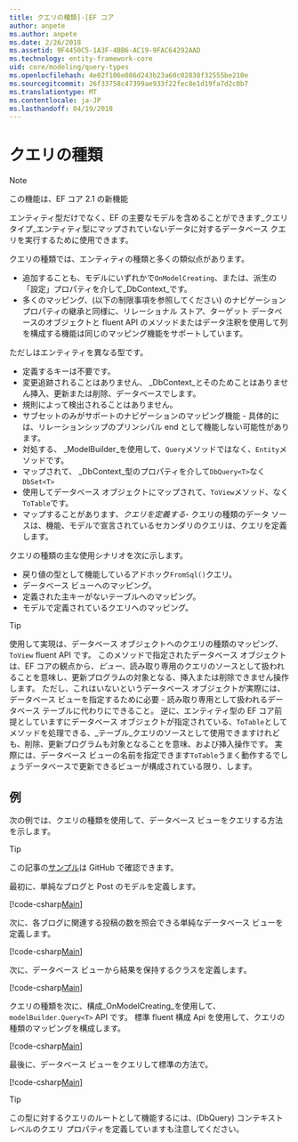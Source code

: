 ```yaml
---
title: クエリの種類]-[EF コア
author: anpete
ms.author: anpete
ms.date: 2/26/2018
ms.assetid: 9F4450C5-1A3F-4BB6-AC19-9FAC64292AAD
ms.technology: entity-framework-core
uid: core/modeling/query-types
ms.openlocfilehash: 4e02f106e086d243b23a60c02838f32555be210e
ms.sourcegitcommit: 26f33758c47399ae933f22fec8e1d19fa7d2c0b7
ms.translationtype: MT
ms.contentlocale: ja-JP
ms.lasthandoff: 04/19/2018
---
```

# <a name="query-types"></a>クエリの種類
> [!NOTE]
> この機能は、EF コア 2.1 の新機能

エンティティ型だけでなく、EF の主要なモデルを含めることができます_クエリ タイプ_エンティティ型にマップされていないデータに対するデータベース クエリを実行するために使用できます。

クエリの種類では、エンティティの種類と多くの類似点があります。

- 追加することも、モデルにいずれかで`OnModelCreating`、または、派生の「設定」プロパティを介して_DbContext_です。
- 多くのマッピング、(以下の制限事項を参照してください) のナビゲーション プロパティの継承と同様に、リレーショナル ストア、ターゲット データベースのオブジェクトと fluent API のメソッドまたはデータ注釈を使用して列を構成する機能は同じのマッピング機能をサポートしています。

ただしはエンティティを異なる型です。

- 定義するキーは不要です。
- 変更追跡されることはありません、 _DbContext_とそのためことはありません挿入、更新または削除、データベースでします。
- 規則によって検出されることはありません。
- サブセットのみがサポートのナビゲーションのマッピング機能 - 具体的には、リレーションシップのプリンシパル end として機能しない可能性があります。
- 対処する、 _ModelBuilder_を使用して、`Query`メソッドではなく、`Entity`メソッドです。
- マップされて、 _DbContext_型のプロパティを介して`DbQuery<T>`なく `DbSet<T>`
- 使用してデータベース オブジェクトにマップされて、`ToView`メソッド、なく`ToTable`です。
- マップすることがあります、_クエリを定義する_- クエリの種類のデータ ソースは、機能、モデルで宣言されているセカンダリのクエリは、クエリを定義します。

クエリの種類の主な使用シナリオを次に示します。

- 戻り値の型として機能しているアドホック`FromSql()`クエリ。
- データベース ビューへのマッピング。
- 定義された主キーがないテーブルへのマッピング。
- モデルで定義されているクエリへのマッピング。

> [!TIP]
> 使用して実現は、データベース オブジェクトへのクエリの種類のマッピング、 `ToView` fluent API です。 このメソッドで指定されたデータベース オブジェクトは、EF コアの観点から、_ビュー_、読み取り専用のクエリのソースとして扱われることを意味し、更新プログラムの対象となる、挿入または削除できません操作します。 ただし、これはいないというデータベース オブジェクトが実際には、データベース ビューを指定するために必要 - 読み取り専用として扱われるデータベース テーブルに代わりにできること。 逆に、エンティティ型の EF コア前提としていますにデータベース オブジェクトが指定されている、`ToTable`としてメソッドを処理できる、_テーブル_クエリのソースとして使用できますけれども、削除、更新プログラムも対象となることを意味、および挿入操作です。 実際には、データベース ビューの名前を指定できます`ToTable`うまく動作するでしょうデータベースで更新できるビューが構成されている限り、します。

## <a name="example"></a>例

次の例では、クエリの種類を使用して、データベース ビューをクエリする方法を示します。

> [!TIP]
> この記事の[サンプル](https://github.com/aspnet/EntityFrameworkCore/tree/dev/samples/QueryTypes)は GitHub で確認できます。

最初に、単純なブログと Post のモデルを定義します。

[!code-csharp[Main](../../../efcore-dev/samples/QueryTypes/Program.cs#Entities)]

次に、各ブログに関連する投稿の数を照会できる単純なデータベース ビューを定義します。

[!code-csharp[Main](../../../efcore-dev/samples/QueryTypes/Program.cs#View)]

次に、データベース ビューから結果を保持するクラスを定義します。

[!code-csharp[Main](../../../efcore-dev/samples/QueryTypes/Program.cs#QueryType)]

クエリの種類を次に、構成_OnModelCreating_を使用して、 `modelBuilder.Query<T>` API です。
標準 fluent 構成 Api を使用して、クエリの種類のマッピングを構成します。

[!code-csharp[Main](../../../efcore-dev/samples/QueryTypes/Program.cs#Configuration)]

最後に、データベース ビューをクエリして標準の方法で。

[!code-csharp[Main](../../../efcore-dev/samples/QueryTypes/Program.cs#Query)]

> [!TIP]
> この型に対するクエリのルートとして機能するには、(DbQuery) コンテキスト レベルのクエリ プロパティを定義していますも注意してください。
